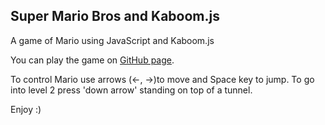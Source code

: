 ## Super Mario Bros and Kaboom.js

A game of Mario using JavaScript and Kaboom.js

You can play the game on [GitHub page](https://netka99.github.io/mario-kaboom/).

To control Mario use arrows (<-, ->)to move and Space key to jump. To go into level 2 press 'down arrow' standing on top of a tunnel.

Enjoy :)

